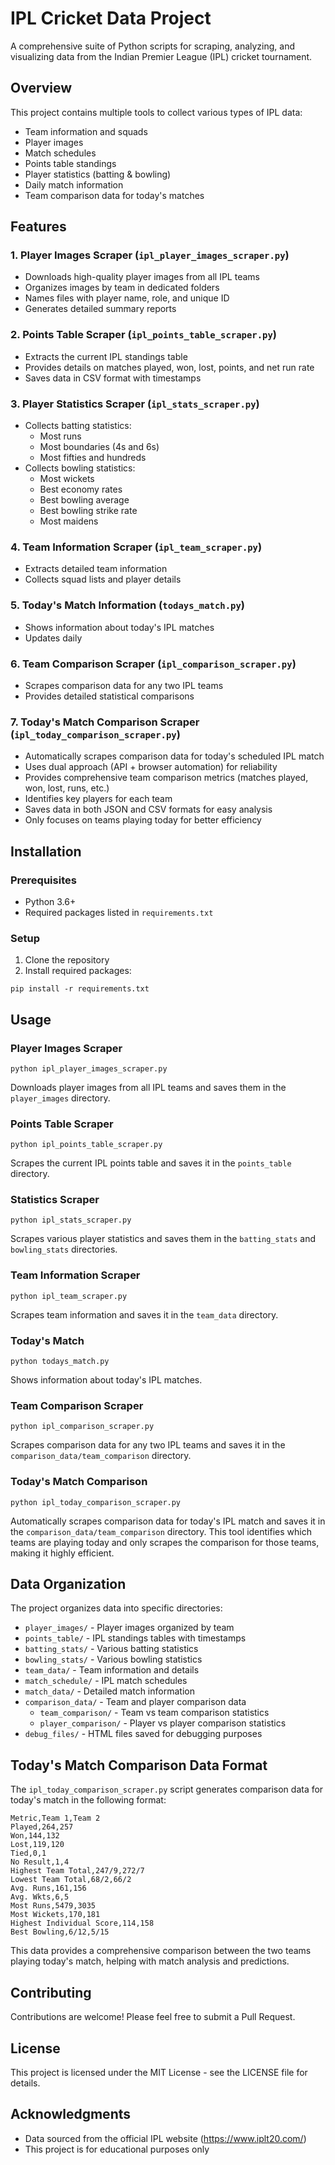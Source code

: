 # IPL Cricket Data Project

A comprehensive suite of Python scripts for scraping, analyzing, and visualizing data from the Indian Premier League (IPL) cricket tournament.

## Overview

This project contains multiple tools to collect various types of IPL data:
- Team information and squads
- Player images
- Match schedules
- Points table standings
- Player statistics (batting & bowling)
- Daily match information
- Team comparison data for today's matches

## Features

### 1. Player Images Scraper (`ipl_player_images_scraper.py`)
- Downloads high-quality player images from all IPL teams
- Organizes images by team in dedicated folders
- Names files with player name, role, and unique ID
- Generates detailed summary reports

### 2. Points Table Scraper (`ipl_points_table_scraper.py`)
- Extracts the current IPL standings table
- Provides details on matches played, won, lost, points, and net run rate
- Saves data in CSV format with timestamps

### 3. Player Statistics Scraper (`ipl_stats_scraper.py`)
- Collects batting statistics:
  - Most runs
  - Most boundaries (4s and 6s)
  - Most fifties and hundreds
- Collects bowling statistics:
  - Most wickets
  - Best economy rates
  - Best bowling average
  - Best bowling strike rate
  - Most maidens

### 4. Team Information Scraper (`ipl_team_scraper.py`)
- Extracts detailed team information
- Collects squad lists and player details

### 5. Today's Match Information (`todays_match.py`)
- Shows information about today's IPL matches
- Updates daily

### 6. Team Comparison Scraper (`ipl_comparison_scraper.py`)
- Scrapes comparison data for any two IPL teams
- Provides detailed statistical comparisons

### 7. Today's Match Comparison Scraper (`ipl_today_comparison_scraper.py`)
- Automatically scrapes comparison data for today's scheduled IPL match
- Uses dual approach (API + browser automation) for reliability
- Provides comprehensive team comparison metrics (matches played, won, lost, runs, etc.)
- Identifies key players for each team
- Saves data in both JSON and CSV formats for easy analysis
- Only focuses on teams playing today for better efficiency

## Installation

### Prerequisites
- Python 3.6+
- Required packages listed in `requirements.txt`

### Setup
1. Clone the repository
2. Install required packages:
```
pip install -r requirements.txt
```

## Usage

### Player Images Scraper
```
python ipl_player_images_scraper.py
```
Downloads player images from all IPL teams and saves them in the `player_images` directory.

### Points Table Scraper
```
python ipl_points_table_scraper.py
```
Scrapes the current IPL points table and saves it in the `points_table` directory.

### Statistics Scraper
```
python ipl_stats_scraper.py
```
Scrapes various player statistics and saves them in the `batting_stats` and `bowling_stats` directories.

### Team Information Scraper
```
python ipl_team_scraper.py
```
Scrapes team information and saves it in the `team_data` directory.

### Today's Match
```
python todays_match.py
```
Shows information about today's IPL matches.

### Team Comparison Scraper
```
python ipl_comparison_scraper.py
```
Scrapes comparison data for any two IPL teams and saves it in the `comparison_data/team_comparison` directory.

### Today's Match Comparison
```
python ipl_today_comparison_scraper.py
```
Automatically scrapes comparison data for today's IPL match and saves it in the `comparison_data/team_comparison` directory. This tool identifies which teams are playing today and only scrapes the comparison for those teams, making it highly efficient.

## Data Organization

The project organizes data into specific directories:
- `player_images/` - Player images organized by team
- `points_table/` - IPL standings tables with timestamps
- `batting_stats/` - Various batting statistics
- `bowling_stats/` - Various bowling statistics
- `team_data/` - Team information and details
- `match_schedule/` - IPL match schedules
- `match_data/` - Detailed match information
- `comparison_data/` - Team and player comparison data
  - `team_comparison/` - Team vs team comparison statistics
  - `player_comparison/` - Player vs player comparison statistics
- `debug_files/` - HTML files saved for debugging purposes

## Today's Match Comparison Data Format

The `ipl_today_comparison_scraper.py` script generates comparison data for today's match in the following format:

```csv
Metric,Team 1,Team 2
Played,264,257
Won,144,132
Lost,119,120
Tied,0,1
No Result,1,4
Highest Team Total,247/9,272/7
Lowest Team Total,68/2,66/2
Avg. Runs,161,156
Avg. Wkts,6,5
Most Runs,5479,3035
Most Wickets,170,181
Highest Individual Score,114,158
Best Bowling,6/12,5/15
```

This data provides a comprehensive comparison between the two teams playing today's match, helping with match analysis and predictions.

## Contributing

Contributions are welcome! Please feel free to submit a Pull Request.

## License

This project is licensed under the MIT License - see the LICENSE file for details.

## Acknowledgments

- Data sourced from the official IPL website (https://www.iplt20.com/)
- This project is for educational purposes only